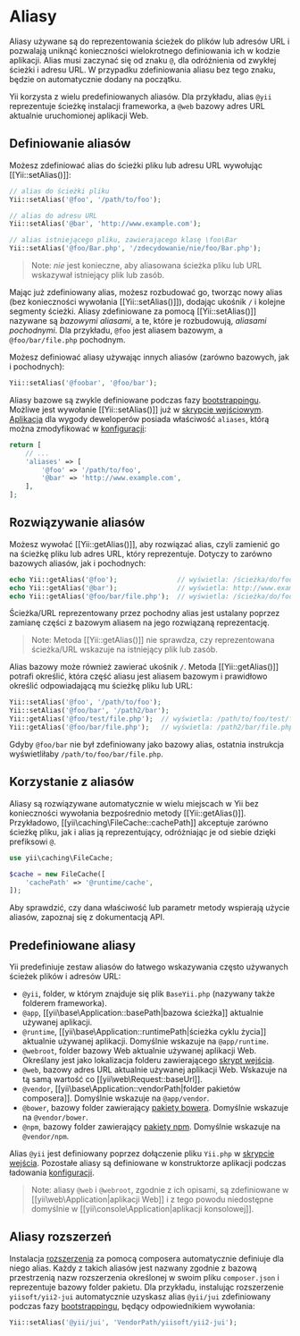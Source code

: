 Aliasy
======

Aliasy używane są do reprezentowania ścieżek do plików lub adresów URL i pozwalają uniknąć konieczności wielokrotnego definiowania ich w kodzie aplikacji. Alias musi zaczynać się od znaku `@`, dla odróżnienia od zwykłej ścieżki i adresu URL. W przypadku zdefiniowania aliasu bez tego znaku, będzie on automatycznie dodany na początku.

Yii korzysta z wielu predefiniowanych aliasów. Dla przykładu, alias `@yii` reprezentuje ścieżkę instalacji frameworka, a `@web` bazowy adres URL aktualnie uruchomionej aplikacji Web.


Definiowanie aliasów <span id="defining-aliases"></span>
--------------------

Możesz zdefiniować alias do ścieżki pliku lub adresu URL wywołując [[Yii::setAlias()]]:

```php
// alias do ścieżki pliku
Yii::setAlias('@foo', '/path/to/foo');

// alias do adresu URL
Yii::setAlias('@bar', 'http://www.example.com');

// alias istniejącego pliku, zawierającego klasę \foo\Bar
Yii::setAlias('@foo/Bar.php', '/zdecydowanie/nie/foo/Bar.php');
```

> Note: *nie* jest konieczne, aby aliasowana ścieżka pliku lub URL wskazywał istniejący plik lub zasób.

Mając już zdefiniowany alias, możesz rozbudować go, tworząc nowy alias (bez konieczności wywołania [[Yii::setAlias()]]), 
dodając ukośnik `/` i kolejne segmenty ścieżki. Aliasy zdefiniowane za pomocą [[Yii::setAlias()]] nazywane są *bazowymi aliasami*, a te, które je rozbudowują, *aliasami pochodnymi*. Dla przykładu, `@foo` jest aliasem bazowym, a `@foo/bar/file.php` pochodnym.

Możesz definiować aliasy używając innych aliasów (zarówno bazowych, jak i pochodnych):

```php
Yii::setAlias('@foobar', '@foo/bar');
```

Aliasy bazowe są zwykle definiowane podczas fazy [bootstrappingu](runtime-bootstrapping.md).
Możliwe jest wywołanie [[Yii::setAlias()]] już w [skrypcie wejściowym](structure-entry-scripts.md).
[Aplikacja](structure-applications.md) dla wygody deweloperów posiada właściwość `aliases`, którą można zmodyfikować 
w [konfiguracji](concept-configurations.md):

```php
return [
    // ...
    'aliases' => [
        '@foo' => '/path/to/foo',
        '@bar' => 'http://www.example.com',
    ],
];
```


Rozwiązywanie aliasów <span id="resolving-aliases"></span>
---------------------

Możesz wywołać [[Yii::getAlias()]], aby rozwiązać alias, czyli zamienić go na ścieżkę pliku lub adres URL, który reprezentuje. 
Dotyczy to zarówno bazowych aliasów, jak i pochodnych:

```php
echo Yii::getAlias('@foo');               // wyświetla: /ścieżka/do/foo
echo Yii::getAlias('@bar');               // wyświetla: http://www.example.com
echo Yii::getAlias('@foo/bar/file.php');  // wyświetla: /ścieżka/do/foo/bar/file.php
```

Ścieżka/URL reprezentowany przez pochodny alias jest ustalany poprzez zamianę części z bazowym aliasem na jego rozwiązaną 
reprezentację.

> Note: Metoda [[Yii::getAlias()]] nie sprawdza, czy reprezentowana ścieżka/URL wskazuje na istniejący plik lub zasób.

Alias bazowy może również zawierać ukośnik `/`. Metoda [[Yii::getAlias()]] potrafi określić, która część aliasu jest aliasem bazowym i prawidłowo określić odpowiadającą mu ścieżkę pliku lub URL:

```php
Yii::setAlias('@foo', '/path/to/foo');
Yii::setAlias('@foo/bar', '/path2/bar');
Yii::getAlias('@foo/test/file.php');  // wyświetla: /path/to/foo/test/file.php
Yii::getAlias('@foo/bar/file.php');   // wyświetla: /path2/bar/file.php
```

Gdyby `@foo/bar` nie był zdefiniowany jako bazowy alias, ostatnia instrukcja wyświetliłaby `/path/to/foo/bar/file.php`.


Korzystanie z aliasów <span id="using-aliases"></span>
---------------------

Aliasy są rozwiązywane automatycznie w wielu miejscach w Yii bez konieczności wywołania bezpośrednio metody [[Yii::getAlias()]]. 
Przykładowo, [[yii\caching\FileCache::cachePath]] akceptuje zarówno ścieżkę pliku, jak i alias ją reprezentujący, odróżniając je 
od siebie dzięki prefiksowi `@`.

```php
use yii\caching\FileCache;

$cache = new FileCache([
    'cachePath' => '@runtime/cache',
]);
```

Aby sprawdzić, czy dana właściwość lub parametr metody wspierają użycie aliasów, zapoznaj się z dokumentacją API.


Predefiniowane aliasy <span id="predefined-aliases"></span>
---------------------

Yii predefiniuje zestaw aliasów do łatwego wskazywania często używanych ścieżek plików i adresów URL:

- `@yii`, folder, w którym znajduje się plik `BaseYii.php` (nazywany także folderem frameworka).
- `@app`, [[yii\base\Application::basePath|bazowa ścieżka]] aktualnie używanej aplikacji.
- `@runtime`, [[yii\base\Application::runtimePath|ścieżka cyklu życia]] aktualnie używanej aplikacji. Domyślnie wskazuje na 
  `@app/runtime`.
- `@webroot`, folder bazowy Web aktualnie używanej aplikacji Web. Określany jest jako lokalizacja folderu zawierającego 
  [skrypt wejścia](structure-entry-scripts.md).
- `@web`, bazowy adres URL aktualnie używanej aplikacji Web. Wskazuje na tą samą wartość co [[yii\web\Request::baseUrl]].
- `@vendor`, [[yii\base\Application::vendorPath|folder pakietów composera]]. Domyślnie wskazuje na `@app/vendor`.
- `@bower`, bazowy folder zawierający [pakiety bowera](https://bower.io/). Domyślnie wskazuje na `@vendor/bower`.
- `@npm`, bazowy folder zawierający [pakiety npm](https://www.npmjs.com/). Domyślnie wskazuje na `@vendor/npm`.

Alias `@yii` jest definiowany poprzez dołączenie pliku `Yii.php` w [skrypcie wejścia](structure-entry-scripts.md).
Pozostałe aliasy są definiowane w konstruktorze aplikacji podczas ładowania [konfiguracji](concept-configurations.md).

> Note: aliasy `@web` i `@webroot`, zgodnie z ich opisami, są zdefiniowane w [[yii\web\Application|aplikacji Web]] i z tego powodu niedostępne domyślnie w [[yii\console\Application|aplikacji konsolowej]].

Aliasy rozszerzeń <span id="extension-aliases"></span>
-----------------

Instalacja [rozszerzenia](structure-extensions.md) za pomocą composera automatycznie definiuje dla niego alias.
Każdy z takich aliasów jest nazwany zgodnie z bazową przestrzenią nazw rozszerzenia określonej w swoim pliku `composer.json` 
i reprezentuje bazowy folder pakietu. Dla przykładu, instalując rozszerzenie `yiisoft/yii2-jui` automatycznie uzyskasz alias 
`@yii/jui` zdefiniowany podczas fazy [bootstrappingu](runtime-bootstrapping.md), będący odpowiednikiem wywołania:

```php
Yii::setAlias('@yii/jui', 'VendorPath/yiisoft/yii2-jui');
```
